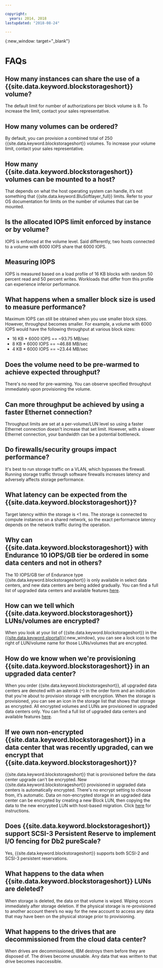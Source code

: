 ```yaml
---

copyright:
  years: 2014, 2018
lastupdated: "2018-08-24"

---
```

{:new_window: target="_blank"}

# FAQs

## How many instances can share the use of a {{site.data.keyword.blockstorageshort}} volume?
The default limit for number of authorizations per block volume is 8. To increase the limit, contact your sales representative.

## How many volumes can be ordered?
By default, you can provision a combined total of 250 {{site.data.keyword.blockstorageshort}} volumes. To increase your volume limit, contact your sales representative.

## How many {{site.data.keyword.blockstorageshort}} volumes can be mounted to a host?
That depends on what the host operating system can handle, it’s not something that {{site.data.keyword.BluSoftlayer_full}} limits. Refer to your OS documentation for limits on the number of volumes that can be mounted.

## Is the allocated IOPS limit enforced by instance or by volume?
IOPS is enforced at the volume level. Said differently, two hosts connected to a volume with 6000 IOPS share that 6000 IOPS.

## Measuring IOPS
IOPS is measured based on a load profile of 16 KB blocks with random 50 percent read and 50 percent writes. Workloads that differ from this profile can experience inferior performance.

## What happens when a smaller block size is used to measure performance?
Maximum IOPS can still be obtained when you use smaller block sizes. However, throughput becomes smaller. For example, a volume with 6000 IOPS would have the following throughput at various block sizes:

- 16 KB * 6000 IOPS == ~93.75 MB/sec 
- 8 KB * 6000 IOPS == ~46.88 MB/sec
- 4 KB * 6000 IOPS == ~23.44 MB/sec

## Does the volume need to be pre-warmed to achieve expected throughput?
There's no need for pre-warming. You can observe specified throughput immediately upon provisioning the volume.

## Can more throughput be achieved by using a faster Ethernet connection?
Throughput limits are set at a per-volume/LUN level so using a faster Ethernet connection doesn't increase that set limit. However, with a slower Ethernet connection, your bandwidth can be a potential bottleneck.

## Do firewalls/security groups impact performance?
It's best to run storage traffic on a VLAN, which bypasses the firewall. Running storage traffic through software firewalls increases latency and adversely affects storage performance.

## What latency can be expected from the {{site.data.keyword.blockstorageshort}}?   
Target latency within the storage is <1 ms. The storage is connected to compute instances on a shared network, so the exact performance latency depends on the network traffic during the operation.

## Why can {{site.data.keyword.blockstorageshort}} with Endurance 10 IOPS/GB tier be ordered in some data centers and not in others?
The 10 IOPS/GB tier of Endurance type {{site.data.keyword.blockstorageshort}} is only available in select data centers, and new data centers are being added gradually. You can find a full list of upgraded data centers and available features [here](new-ibm-block-and-file-storage-location-and-features.html).

## How can we tell which {{site.data.keyword.blockstorageshort}} LUNs/volumes are encrypted?
When you look at your list of {{site.data.keyword.blockstorageshort}} in the [{{site.data.keyword.slportal}}](https://control.softlayer.com/){:new_window}, you can see a lock icon to the right of LUN/volume name for those LUNs/volumes that are encrypted.

## How do we know when we're provisioning {{site.data.keyword.blockstorageshort}} in an upgraded data center?
When you order {{site.data.keyword.blockstorageshort}}, all upgraded data centers are denoted with an asterisk (`*`) in the order form and an indication that you're about to provision storage with encryption. When the storage is provisioned, you can see an icon in the storage list that shows that storage as encrypted. All encrypted volumes and LUNs are provisioned in upgraded data centers only. You can find a full list of upgraded data centers and available features [here](new-ibm-block-and-file-storage-location-and-features.html).

## If we own non-encrypted {{site.data.keyword.blockstorageshort}} in a data center that was recently upgraded, can we encrypt that {{site.data.keyword.blockstorageshort}}?
{{site.data.keyword.blockstorageshort}} that is provisioned before the data center upgrade can't be encrypted. 
New {{site.data.keyword.blockstorageshort}} provisioned in upgraded data centers is automatically encrypted. There's no encrypt setting to choose from, it’s automatic. 
Data on non-encrypted storage in an upgraded data center can be encrypted by creating a new Block LUN, then copying the data to the new encrypted LUN with host-based migration. Click [here](migrate-block-storage-encrypted-block-storage.html) for instructions.

## Does {{site.data.keyword.blockstorageshort}} support SCSI-3 Persistent Reserve to implement I/O fencing for Db2 pureScale?
Yes, {{site.data.keyword.blockstorageshort}} supports both SCSI-2 and SCSI-3 persistent reservations.

## What happens to the data when {{site.data.keyword.blockstorageshort}} LUNs are deleted?
When storage is deleted, the data on that volume is wiped. Wiping occurs immediately after storage deletion. If the physical storage is re-provisioned to another account there’s no way for the new account to access any data that may have been on the physical storage prior to provisioning.

## What happens to the drives that are decommissioned from the cloud data center?
When drives are decommissioned, IBM destroys them before they are disposed of. The drives become unusable. Any data that was written to that drive becomes inaccessible.
